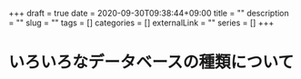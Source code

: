 +++ 
draft = true
date = 2020-09-30T09:38:44+09:00
title = ""
description = ""
slug = "" 
tags = []
categories = []
externalLink = ""
series = []
+++

# いろいろなデータベースの種類について